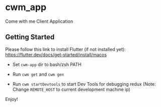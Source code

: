 # cwm_app

Come with me Client Application

## Getting Started

Please follow this link to install Flutter (if not installed yet): https://flutter.dev/docs/get-started/install/macos

- Set `cwm-app` dir to bash/zsh PATH

- Run `cwm get` and `cwm gen`

- Run `cwm startDevtools` to start Dev Tools for debugging redux (Note: Change `REMOTE_HOST` to current development machine ip)

Enjoy!
